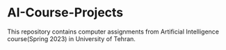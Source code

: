 # AI-Course-Projects
This repository contains computer assignments from Artificial Intelligence course(Spring 2023) in University of Tehran.

